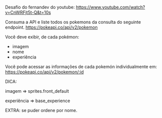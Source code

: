 Desafio do fernandev do youtube:
https://www.youtube.com/watch?v=CnWRFjt5t-Q&t=10s


Consuma a API e liste todos os pokemons da consulta do seguinte endpoint. 
https://pokeapi.co/api/v2/pokemon

Você deve exibir, de cada pokémon:
- imagem
- nome
- experiência

Você pode acessar as informações de cada pokemón individualmente em:
https://pokeapi.co/api/v2/pokemon/:id

DICA:

imagem => sprites.front_default

experiência => base_experience

EXTRA: se puder ordene por nome.
